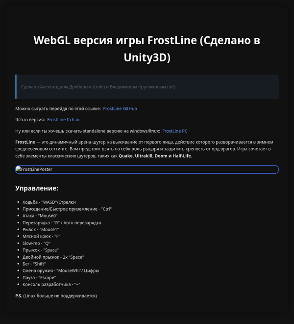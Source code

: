 <style>
body {
    background-color: #121212;
    color: #e0e0e0;
    font-family: 'Segoe UI', Arial, sans-serif;
    margin: 0;
    min-height: 100vh;
    position: relative;
    overflow-x: hidden;
    padding: 20px;
    line-height: 1.6;
    max-width: 1200px;
    margin: 0 auto;
}

/* Контейнер для основного контента */
.content-container {
    position: relative;
    z-index: 1;
    background-color: rgba(18, 18, 18, 0.9);
    padding: 30px;
    border-radius: 15px;
    box-shadow: 0 0 20px rgba(0, 0, 0, 0.5);
    backdrop-filter: blur(5px);
}

a {
    color: #6A9CFF;
    text-decoration: none;
    transition: color 0.3s ease;
    position: relative;
    padding: 2px 4px;
}

a:hover {
    color: #1E90FF;
    text-decoration: underline;
}

h1, h2, h3, h4, h5, h6 {
    color: #ffffff;
    margin-top: 1.5em;
    margin-bottom: 0.8em;
}

h1 {
    font-size: 2.5em;
    text-align: center;
    text-shadow: 2px 2px 4px rgba(0, 0, 0, 0.5);
}

blockquote {
    border-left: 4px solid #4682B4;
    padding: 15px;
    margin: 20px 0;
    background: rgba(70, 130, 180, 0.1);
    border-radius: 0 5px 5px 0;
}

img {
    border: 2px solid #4169E1;
    border-radius: 10px;
    max-width: 100%;
    height: auto;
    display: block;
    margin: 20px auto;
    transition: transform 0.3s ease;
}

img:hover {
    transform: scale(1.02);
}

/* Стили для списков управления */
.controls {
    background: rgba(255, 255, 255, 0.05);
    padding: 20px;
    border-radius: 10px;
    margin: 20px 0;
}

.controls ul {
    list-style-type: none;
    padding: 0;
}

.controls li {
    padding: 8px 0;
    border-bottom: 1px solid rgba(255, 255, 255, 0.1);
}

.controls li:last-child {
    border-bottom: none;
}

/* Снег */
.snowflake {
    position: fixed;
    width: 10px;
    height: 10px;
    background: white;
    border-radius: 50%;
    pointer-events: none;
    z-index: 9999; /* Увеличиваем для приоритета поверх всех элементов */
    filter: blur(1px);
    top: 0; /* Начинаем с верхней границы экрана */
    animation: snowfall linear infinite;
}

@keyframes snowfall {
    0% {
        transform: translateY(0vh) translateX(0) rotate(0deg); /* Старт с верха экрана */
        opacity: 1;
    }
    100% {
        transform: translateY(100vh) translateX(20vw) rotate(360deg);
        opacity: 0.3;
    }
}

/* Адаптивный дизайн */
@media (max-width: 768px) {
    body {
        padding: 10px;
    }
    
    .content-container {
        padding: 15px;
    }
    
    h1 {
        font-size: 2em;
    }
}
</style>

<script>
function createSnowflake() {
    const snowflake = document.createElement('div');
    snowflake.classList.add('snowflake');
    
    // Настройки для снежинки
    snowflake.style.left = Math.random() * 100 + 'vw';
    snowflake.style.opacity = Math.random() * 0.6 + 0.3; // Увеличиваем видимость
    const size = Math.random() * 8 + 4;
    snowflake.style.width = size + 'px';
    snowflake.style.height = size + 'px';
    
    // Анимация с рандомной скоростью
    const duration = Math.random() * 3 + 5;
    snowflake.style.animation = `snowfall ${duration}s linear infinite`;
    
    // Добавляем снежинку непосредственно в body
    document.body.appendChild(snowflake);

    // Удаление через 10 секунд для безопасности
    setTimeout(() => snowflake.remove(), duration * 1000 + 1000);
}

// Тестовая снежинка для проверки (раскомментируйте для проверки)
// createSnowflake();

// Интервал создания снежинок
const isMobile = /Mobi|Android/i.test(navigator.userAgent);
setInterval(createSnowflake, isMobile ? 150 : 80);
</script>

<div class="content-container">
    <h1>WebGL версия игры <strong>FrostLine</strong> (Сделано в Unity3D)</h1>
    <blockquote>
        <p>Сделано Александром Дробовым (code) и Владимиром Кругляковым (art)</p>
    </blockquote>
    <p>Можно сыграть перейдя по этой ссылке: <a href="https://clck.ru/3GM46t">FrostLine GitHub</a></p>
    <p>Itch.io версия: <a href="https://mramorlomai.itch.io/frostline">FrostLine Itch.io</a></p>
    <p>Ну или если ты хочешь скачать standalone версию на windows/<s>linux</s>: <a href="https://disk.yandex.ru/d/E8916kl56iHSUw">FrostLine PC</a></p>
    <p><strong>FrostLine</strong> — это динамичный арена-шутер на выживание от первого лица, действие которого разворачивается в зимнем средневековом сеттинге. Вам предстоит взять на себя роль рыцаря и защитить крепость от орд врагов. Игра сочетает в себе элементы классических шутеров, таких как <strong>Quake, Ultrakill, Doom и Half-Life</strong>.</p>
    <img src="https://github.com/user-attachments/assets/3db32614-dff6-4eca-acd0-79268bc0a492" alt="FrostLinePoster" />
    <h2>Управление:</h2>
    <ul>
        <li>Ходьба - "WASD"/Стрелки</li>
        <li>Приседание/Быстрое приземление - "Ctrl"</li>
        <li>Атака - "Mouse0"</li>
        <li>Перезарядка - "R" / Авто перезарядка</li>
        <li>Рывок - "Mouse1"</li>
        <li>Мясной крюк - "F"</li>
        <li>Slow-mo - "Q"</li>
        <li>Прыжок - "Space"</li>
        <li>Двойной прыжок - 2x "Space"</li>
        <li>Бег - "Shift"</li>
        <li>Смена оружия - "MouseWhl"/ Цифры</li>
        <li>Пауза - "Escape"</li>
        <li>Консоль разработчика - "~"</li>
    </ul>
    <p><strong>P.S.</strong> (Linux больше не поддерживается)</p>
</div>
